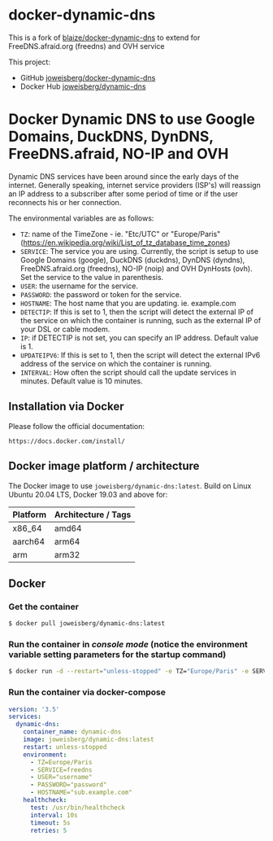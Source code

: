 # docker-dynamic-dns

This is a fork of [blaize/docker-dynamic-dns](https://github.com/theonemule/docker-dynamic-dns/) to extend for FreeDNS.afraid.org (freedns) and OVH service

This project:

- GitHub [joweisberg/docker-dynamic-dns](https://github.com/joweisberg/docker-dynamic-dns/)
- Docker Hub [joweisberg/dynamic-dns](https://hub.docker.com/r/joweisberg/dynamic-dns/)

# Docker Dynamic DNS to use Google Domains, DuckDNS, DynDNS, FreeDNS.afraid, NO-IP and OVH

Dynamic DNS services have been around since the early days of the internet. Generally speaking, internet service providers (ISP's) will reassign an IP address to a subscriber after some period of time or if the user reconnects his or her connection.

The environmental variables are as follows:

- `TZ`: name of the TimeZone - ie. "Etc/UTC" or "Europe/Paris" (https://en.wikipedia.org/wiki/List_of_tz_database_time_zones)
- `SERVICE`: The service you are using. Currently, the script is setup to use Google Domains (google), DuckDNS (duckdns), DynDNS (dyndns), FreeDNS.afraid.org (freedns), NO-IP (noip) and OVH DynHosts (ovh). Set the service to the value in parenthesis.
- `USER`: the username for the service.
- `PASSWORD`: the password or token for the service.
- `HOSTNAME`: The host name that you are updating. ie. example.com
- `DETECTIP`: If this is set to 1, then the script will detect the external IP of the service on which the container is running, such as the external IP of your DSL or cable modem.
- `IP`: if DETECTIP is not set, you can specify an IP address. Default value is 1.
- `UPDATEIPV6`: If this is set to 1, then the script will detect the external IPv6 address of the service on which the container is running.
- `INTERVAL`: How often the script should call the update services in minutes. Default value is 10 minutes.

## Installation via Docker

Please follow the official documentation:

    https://docs.docker.com/install/

## Docker image platform / architecture

The Docker image to use `joweisberg/dynamic-dns:latest`.
Build on Linux Ubuntu 20.04 LTS, Docker 19.03 and above for:

| Platform | Architecture / Tags |
| -------- | ------------------- |
| x86_64   | amd64               |
| aarch64  | arm64               |
| arm      | arm32               |

## Docker

### Get the container

```bash
$ docker pull joweisberg/dynamic-dns:latest
```

### Run the container in _console mode_ (notice the environment variable setting parameters for the startup command)

```bash
$ docker run -d --restart="unless-stopped" -e TZ="Europe/Paris" -e SERVICE="freedns" -e USER="username" -e PASSWORD="password" -e HOSTNAME="sub.example.com" joweisberg/dynamic-dns:latest
```

### Run the container via docker-compose

```yml
version: '3.5'
services:
  dynamic-dns:
    container_name: dynamic-dns
    image: joweisberg/dynamic-dns:latest
    restart: unless-stopped
    environment:
      - TZ=Europe/Paris
      - SERVICE=freedns
      - USER="username"
      - PASSWORD="password"
      - HOSTNAME="sub.example.com"
    healthcheck:
      test: /usr/bin/healthcheck
      interval: 10s
      timeout: 5s
      retries: 5
```
